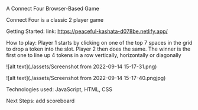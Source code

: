 A Connect Four Browser-Based Game

Connect Four is a classic 2 player game 

Getting Started:
link: https://peaceful-kashata-d078be.netlify.app/

How to play:
Player 1 starts by clicking on one of the top 7 spaces in the grid to drop a token into the slot. 
Player 2 then does the same.
The winner is the first one to line up 4 tokens in a row vertically, horizontally or diagonally


![alt text](./assets/Screenshot from 2022-09-14 15-17-31.png)

![alt text](./assets/Screenshot from 2022-09-14 15-17-40.pngjpg)

Technologies used: JavaScript, HTML, CSS

Next Steps: add scoreboard